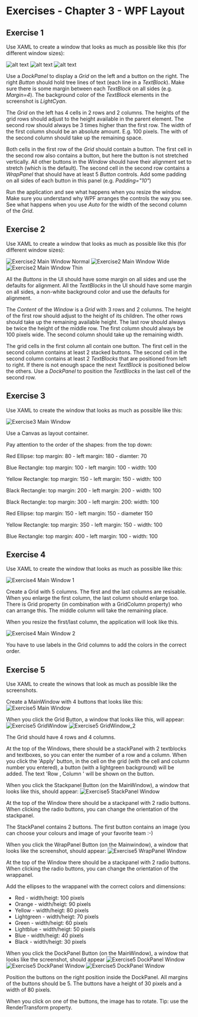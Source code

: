 # Exercises - Chapter 3 - WPF Layout

## Exercise 1
Use XAML to create a window that looks as much as possible like this (for different window sizes):

![alt text][img_mainwindow_normal] 
![alt text][img_mainwindow_wide] 
![alt text][img_mainwindow_thin]
 
Use a *DockPanel* to display a *Grid* on the left and a button on the right.
The right *Button* should hold tree lines of text (each line in a *TextBlock*). 
Make sure there is some margin between each *TextBlock* on all sides (e.g. *Margin=4*). 
The background color of the *TextBlock* elements in the screenshot is *LightCyan*.

The *Grid* on the left has 4 cells in 2 rows and 2 columns. 
The heights of the grid rows should adjust to the height available in the parent element. 
The second row should always be 3 times higher than the first row.
The width of the first column should be an absolute amount. E.g. 100 pixels.
The with of the second column should take up the remaining space.

Both cells in the first row of the *Grid* should contain a button. 
The first cell in the second row also contains a button, but here the button is not stretched vertically. 
All other buttons in the *Window* should have their alignment set to stretch (which is the default). 
The second cell in the second row contains a *WrapPanel* that should have at least 5 *Button* controls. 
Add some padding on all sides of each button in this panel (e.g. *Padding="10"*)

Run the application and see what happens when you resize the window. 
Make sure you understand why WPF arranges the controls the way you see. 
See what happens when you use *Auto* for the width of the second column of the *Grid*.

## Exercise 2
Use XAML to create a window that looks as much as possible like this (for different window sizes):

![Exercise2 Main Window Normal](images/Exercise2_MainWindow_normal.png)
![Exercise2 Main Window Wide](images/Exercise2_MainWindow_wide.png)
![Exercise2 Main Window Thin](images/Exercise2_MainWindow_thin.png)

All the *Buttons* in the UI should have some margin on all sides and use the defaults for alignment.
All the *TextBlocks* in the UI should have some margin on all sides, a non-white background color and use the defaults for alignment. 

The *Content* of the *Window* is a *Grid* with 3 rows and 2 columns.
The height of the first row should adjust to the height of its children. 
The other rows should take up the remaining available height. 
The last row should always be twice the height of the middle row.
The first column should always be 100 pixels wide.
The second column should take up the remaining width. 

The grid cells in the first column all contain one button.
The first cell in the second column contains at least 2 stacked buttons.
The second cell in the second column contains at least 2 *TextBlocks* that are positioned from left to right. If there is not enough space the next *TextBlock* is positioned below the others. 
Use a *DockPanel* to position the *TextBlocks* in the last cell of the second row.

## Exercise 3
Use XAML to create the window that looks as much as possible like this:

![Exercise3 Main Window](images/Exercise3_MainWindow.png)

Use a Canvas as layout container.

Pay attention to the order of the shapes: from the top down:

Red Ellipse: top margin: 80 - left margin: 180 - diamter: 70

Blue Rectangle: top margin: 100 - left margin: 100 - width: 100

Yellow Rectangle: top margin: 150 - left margin: 150 - width: 100

Black Rectangle: top margin: 200 - left margin: 200 - width: 100

Black Rectangle: top margin: 300 - left margin: 200: width: 100

Red Ellipse: top margin: 150 - left margin: 150 - diameter 150

Yellow Rectangle: top margin: 350 - left margin: 150 - width: 100

Blue Rectangle: top margin: 400 - left margin: 100 - width: 100

## Exercise 4
Use XAML to create the window that looks as much as possible like this:

![Exercise4 Main Window 1](images/Exercise4_MainWindow_1.png)

Create a Grid with 5 columns. 
The first and the last columns are resisable. When you enlarge the first column, the last column should enlarge too. There is Grid property (in combination with a GridColumn property) who can arrange this.
The middle column will take the remaining place.

When you resize the first/last column, the application will look like this.

![Exercise4 Main Window 2](images/Exercise4_MainWindow_2.png)

You have to use labels in the Grid columns to add the colors in the correct order.

[img_mainwindow_normal]:images/MainWindow_normal.png "Normal"
[img_mainwindow_wide]:images/MainWindow_wide.png "Wide"
[img_mainwindow_thin]:images/MainWindow_thin.png "Thin"

## Exercise 5
Use XAML to create the winows that look as much as possible like the screenshots.

Create a MainWindow with 4 buttons that looks like this:
![Exercise5 Main Window](images/Exercise5_MainWindow.PNG)

When you click the Grid Button, a window that looks like this, will appear:
![Exercise5 GridWindow](images/Exercise5_GridWindow.PNG)
![Exercise5 GridWindow_2](images/Exercise5_GridWindow_2.PNG)

The Grid should have 4 rows and 4 columns.

At the top of the Windows, there should be a stackPanel with 2 textblocks and textboxes, so you can enter the number of a row and a column. 
When you click the 'Apply' button, in the cell on the grid (with the cell and column number you entered), a button (with a lightgreen background) will be added.
The text 'Row <row>, Column <column>' will be shown on the button.

When you click the Stackpanel Button (on the MainWindow), a window that looks like this, should appear:
![Exercise5 StackPanel Window](images/Exercise5_StackPanelWindow.PNG)
 
At the top of the Window there should be a stackpanel with 2 radio buttons. When clicking the radio buttons, you can change the orientation of the stackpanel.
 
 The StackPanel contains 2 buttons. The first button contains an image (you can choose your colours and image of your favorite team :-)
 
When you click the WrapPanel Button (on the Mainwindow), a window that looks like the screenshot, should appear:
 ![Exercise5 WrapPanel Window](images/Exercise5_WrapPanelWindow.PNG)
 
 At the top of the Window there should be a stackpanel with 2 radio buttons. When clicking the radio buttons, you can change the orientation of the wrappanel.

 Add the ellipses to the wrappanel with the correct colors and dimensions:
 - Red - width/heigt: 100 pixels
 - Orange - width/heigt: 90 pixels
 - Yellow - width/heigt: 80 pixels
 - Lightgreen - width/heigt: 70 pixels
 - Green - width/heigt: 60 pixels
 - Lightblue - width/heigt: 50 pixels
 - Blue - width/heigt: 40 pixels
 - Black - width/heigt: 30 pixels
 
 When you click the DockPanel Button (on the MainWindow), a window that looks like the screenshot, should appear
 ![Exercise5 DockPanel Window](images/Exercise5_DockPanelWindow.PNG)
 ![Exercise5 DockPanel Window](images/Exercise5_DockPanelWindow_Right.PNG)
 ![Exercise5 DockPanel Window](images/Exercise5_DockPanelWindow_Bottom.PNG)
 
 Position the buttons on the right position inside the DockPanel. All margins of the buttons should be 5. 
 The buttons have a height of 30 pixels and a width of 80 pixels. 
 
 When you click on one of the buttons, the image has to rotate. Tip: use the RenderTransform property.
 
 
